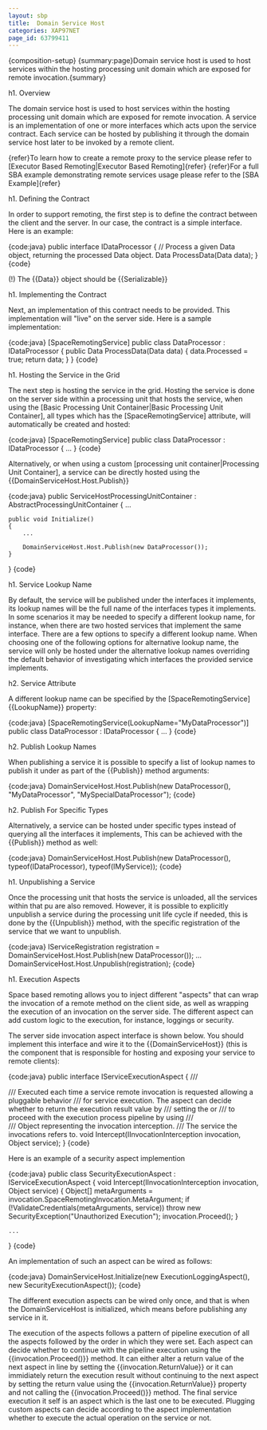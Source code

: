 ```yaml
---
layout: sbp
title:  Domain Service Host
categories: XAP97NET
page_id: 63799411
---
```


{composition-setup}
{summary:page}Domain service host is used to host services within the hosting processing unit domain which are exposed for remote invocation.{summary}

h1. Overview

The domain service host is used to host services within the hosting processing unit domain which are exposed for remote invocation. A service is an implementation of one or more interfaces which acts upon the service contract. Each service can be hosted by publishing it through the domain service host later to be invoked by a remote client.

{refer}To learn how to create a remote proxy to the service please refer to [Executor Based Remoting|Executor Based Remoting]{refer}
{refer}For a full SBA example demonstrating remote services usage please refer to the [SBA Example]{refer}

h1. Defining the Contract

In order to support remoting, the first step is to define the contract between the client and the server. In our case, the contract is a simple interface. Here is an example:

{code:java}
public interface IDataProcessor
{
    // Process a given Data object, returning the processed Data object.
    Data ProcessData(Data data);
}
{code}

(!) The {{Data}} object should be {{Serializable}}

h1. Implementing the Contract

Next, an implementation of this contract needs to be provided. This implementation will "live" on the server side. Here is a sample implementation:

{code:java}
[SpaceRemotingService]
public class DataProcessor : IDataProcessor
{
    public Data ProcessData(Data data)
    {
    	data.Processed = true;
    	return data;
    }
}
{code}

h1. Hosting the Service in the Grid

The next step is hosting the service in the grid. Hosting the service is done on the server side within a processing unit that hosts the service, when using the [Basic Processing Unit Container|Basic Processing Unit Container], all types which has the \[SpaceRemotingService\] attribute, will automatically be created and hosted:

{code:java}
[SpaceRemotingService]
public class DataProcessor : IDataProcessor
{
...
}
{code}

Alternatively, or when using a custom [processing unit container|Processing Unit Container], a service can be directly hosted using the {{DomainServiceHost.Host.Publish}}

{code:java}
public ServiceHostProcessingUnitContainer : AbstractProcessingUnitContainer
{
    ...

    public void Initialize()
    {
        ...

        DomainServiceHost.Host.Publish(new DataProcessor());
    }
}
{code}

h1. Service Lookup Name

By default, the service will be published under the interfaces it implements, its lookup names will be the full name of the interfaces types it implements. In some scenarios it may be needed to specify a different lookup name, for instance, when there are two hosted services that implement the same interface. There are a few options to specify a different lookup name. When choosing one of the following options for alternative lookup name, the service will only be hosted under the alternative lookup names overriding the default behavior of investigating which interfaces the provided service implements.

h2. Service Attribute

A different lookup name can be specified by the \[SpaceRemotingService\] {{LookupName}} property:

{code:java}
[SpaceRemotingService(LookupName="MyDataProcessor")]
public class DataProcessor : IDataProcessor
{
...
}
{code}

h2. Publish Lookup Names

When publishing a service it is possible to specify a list of lookup names to publish it under as part of the {{Publish}} method arguments:

{code:java}
DomainServiceHost.Host.Publish(new DataProcessor(), "MyDataProcessor", "MySpecialDataProcessor");
{code}

h2. Publish For Specific Types

Alternatively, a service can be hosted under specific types instead of querying all the interfaces it implements, This can be achieved with the {{Publish}} method as well:

{code:java}
DomainServiceHost.Host.Publish(new DataProcessor(), typeof(IDataProcessor), typeof(IMyService));
{code}

h1. Unpublishing a Service

Once the processing unit that hosts the service is unloaded, all the services within that pu are also removed.
However, it is possible to explicitly unpublish a service during the processing unit life cycle if needed, this is done by the {{Unpublish}} method, with the specific registration of the service that we want to unpublish.

{code:java}
IServiceRegistration registration = DomainServiceHost.Host.Publish(new DataProcessor());
...
DomainServiceHost.Host.Unpublish(registration);
{code}

h1. Execution Aspects

Space based remoting allows you to inject different "aspects" that can wrap the invocation of a remote method on the client side, as well as wrapping the execution of an invocation on the server side. The different aspect can add custom logic to the execution, for instance, loggings or security.

The server side invocation aspect interface is shown below. You should implement this interface and wire it to the {{DomainServiceHost}} (this is the component that is responsible for hosting and exposing your service to remote clients):

{code:java}
public interface IServiceExecutionAspect
{
    /// <summary>
    /// Executed each time a service remote invocation is requested allowing a pluggable behavior
    /// for service execution. The aspect can decide whether to return the execution result value by
    /// setting the <see cref="IInvocationInterception.ResultValue"/> or
    /// to proceed with the execution process pipeline by using <see cref="IInvocationInterception.Proceed()"/>
    /// </summary>
    /// <param name="invocation">Object representing the invocation interception.</param>
    /// <param name="service">The service the invocations refers to.</param>
    void Intercept(IInvocationInterception invocation, Object service);
}
{code}

Here is an example of a security aspect implemention

{code:java}
public class SecurityExecutionAspect : IServiceExecutionAspect
{
    void Intercept(IInvocationInterception invocation, Object service)
    {
        Object[] metaArguments = invocation.SpaceRemotingInvocation.MetaArgument;
        if (!ValidateCredentials(metaArguments, service))
            throw new SecurityException("Unauthorized Execution");
        invocation.Proceed();
    }

    ...
}
{code}

An implementation of such an aspect can be wired as follows:

{code:java}
DomainServiceHost.Initialize(new ExecutionLoggingAspect(), new SecurityExecutionAspect());
{code}

The different execution aspects can be wired only once, and that is when the DomainServiceHost is initialized, which means before publishing any service in it.

The execution of the aspects follows a pattern of pipeline execution of all the aspects followed by the order in which they were set. Each aspect can decide whether to continue with the pipeline execution using the {{invocation.Proceed()}} method. It can either alter a return value of the next aspect in line by setting the {{invocation.ReturnValue}} or it can immidiately return the execution result without continuing to the next aspect by setting the return value using the {{invocation.ReturnValue}} property and not calling the {{invocation.Proceed()}} method. The final service execution it self is an aspect which is the last one to be executed. Plugging custom aspects can decide according to the aspect implementation whether to execute the actual operation on the service or not.